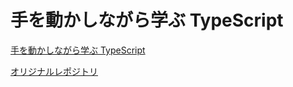 # 手を動かしながら学ぶ TypeScript

[手を動かしながら学ぶ TypeScript](https://www.c-r.com/book/detail/1429)

[オリジナルレポジトリ](https://github.com/awesome-typescript-book/code-snapshot)
